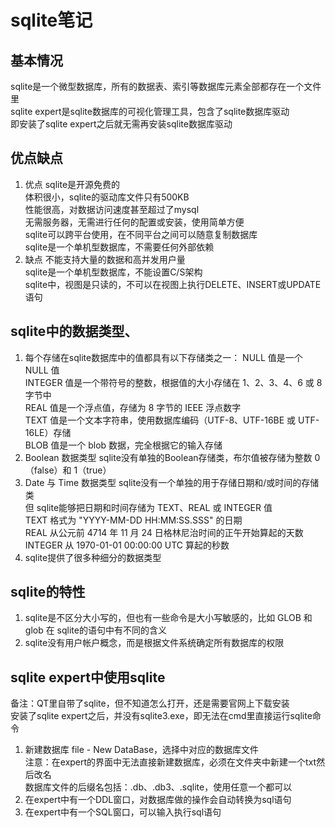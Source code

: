 # sqlite笔记

## 基本情况
sqlite是一个微型数据库，所有的数据表、索引等数据库元素全部都存在一个文件里  
sqlite expert是sqlite数据库的可视化管理工具，包含了sqlite数据库驱动  
即安装了sqlite expert之后就无需再安装sqlite数据库驱动  

## 优点缺点
1. 优点
sqlite是开源免费的  
体积很小，sqlite的驱动库文件只有500KB  
性能很高，对数据访问速度甚至超过了mysql  
无需服务器，无需进行任何的配置或安装，使用简单方便  
sqlite可以跨平台使用，在不同平台之间可以随意复制数据库  
sqlite是一个单机型数据库，不需要任何外部依赖  
2. 缺点
不能支持大量的数据和高并发用户量  
sqlite是一个单机型数据库，不能设置C/S架构  
sqlite中，视图是只读的，不可以在视图上执行DELETE、INSERT或UPDATE语句  

## sqlite中的数据类型、
1. 每个存储在sqlite数据库中的值都具有以下存储类之一：
NULL	值是一个 NULL 值  
INTEGER	值是一个带符号的整数，根据值的大小存储在 1、2、3、4、6 或 8 字节中  
REAL	值是一个浮点值，存储为 8 字节的 IEEE 浮点数字  
TEXT	值是一个文本字符串，使用数据库编码（UTF-8、UTF-16BE 或 UTF-16LE）存储  
BLOB	值是一个 blob 数据，完全根据它的输入存储  
2. Boolean 数据类型
sqlite没有单独的Boolean存储类，布尔值被存储为整数 0（false）和 1（true）  
3. Date 与 Time 数据类型
sqlite没有一个单独的用于存储日期和/或时间的存储类  
但 sqlite能够把日期和时间存储为 TEXT、REAL 或 INTEGER 值  
TEXT	格式为 "YYYY-MM-DD HH:MM:SS.SSS" 的日期  
REAL	从公元前 4714 年 11 月 24 日格林尼治时间的正午开始算起的天数  
INTEGER	从 1970-01-01 00:00:00 UTC 算起的秒数  
4. sqlite提供了很多种细分的数据类型

## sqlite的特性
1. sqlite是不区分大小写的，但也有一些命令是大小写敏感的，比如 GLOB 和 glob 在 sqlite的语句中有不同的含义  
2. sqlite没有用户帐户概念，而是根据文件系统确定所有数据库的权限  

## sqlite expert中使用sqlite
备注：QT里自带了sqlite，但不知道怎么打开，还是需要官网上下载安装  
安装了sqlite expert之后，并没有sqlite3.exe，即无法在cmd里直接运行sqlite命令  
1. 新建数据库
file - New DataBase，选择中对应的数据库文件  
注意：在expert的界面中无法直接新建数据库，必须在文件夹中新建一个txt然后改名  
数据库文件的后缀名包括：.db、.db3、.sqlite，使用任意一个都可以  
2. 在expert中有一个DDL窗口，对数据库做的操作会自动转换为sql语句  
3. 在expert中有一个SQL窗口，可以输入执行sql语句  

